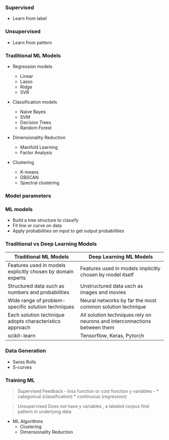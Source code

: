 ### Supervised 
* Learn from label

### Unsupervised 
* Learn from pattern

### Traditional ML Models

* Regression models
    * Linear
    * Lasso
    * Ridge
    * SVR

* Classification models
    * Naive Bayes
    * SVM
    * Decision Trees
    * Random Forest

* Dimensionality Reduction
    * Manifold Learning
    * Factor Analysis

* Clustering
    * K-means
    * DBSCAN
    * Spectral clustering

### Model parameters 

### ML models

* Build a tree structure to classify
* Fit line or curve on data 
* Apply probabilities on input to get output probabilities

### Traditional vs Deep Learning Models

|Traditional ML Models|Deep Learning ML Models|
|---|---|
|Features used in models explicitly chosen by domain experts|Features used in models implicitly chosen by model itself|
|Structured data such as numbers and probabilities|Unstructured data usch as images and movies|
|Wide range of problem-specific solution techniques|Neural networks by far the most common solution technique|
|Each solution technique adopts characteristics approach|All solution techniques rely on neurons and interconnections between them|User has more insight into mechanics and internal of models| Black-bo models that are hard to question or reverse-engineer|
|scikit-learn|Tensorflow, Keras, Pytorch|

### Data Generation

* Swiss Rolls
* S-curves

### Training ML 

> Supervised
Feedback - loss function or cost function 
y variables -
    * categorical (classification)
    * continuous (regression)


> Unsupervised
Does not have y variables , a labeled corpus
 find pattern in underlying data

 * ML Algorithms
    * Clustering
    * Dimensionality Reduction

    
